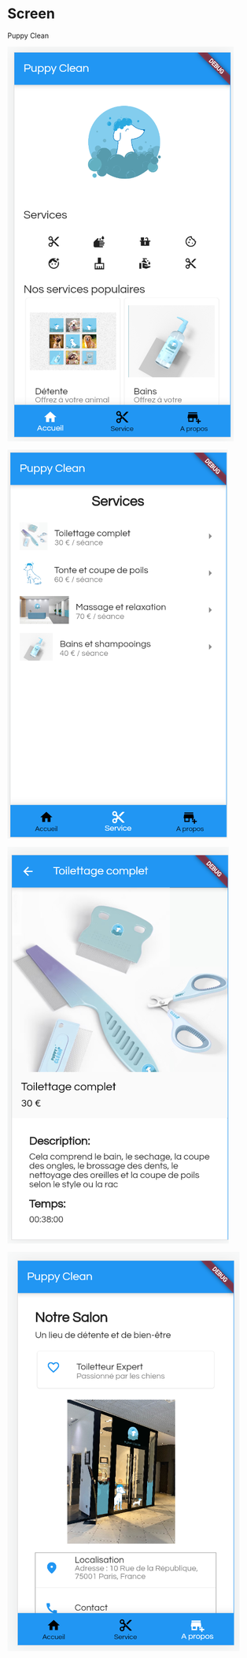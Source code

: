 # Screen

Puppy Clean 

![Capture d'écran 1](homepage_screen.png "Homepage")

![Capture d'écran 2](services_screen.png "Service")

![Capture d'écran 3](service2_screen.png "Service")

![Capture d'écran 4](screen_about.png "A propos")
